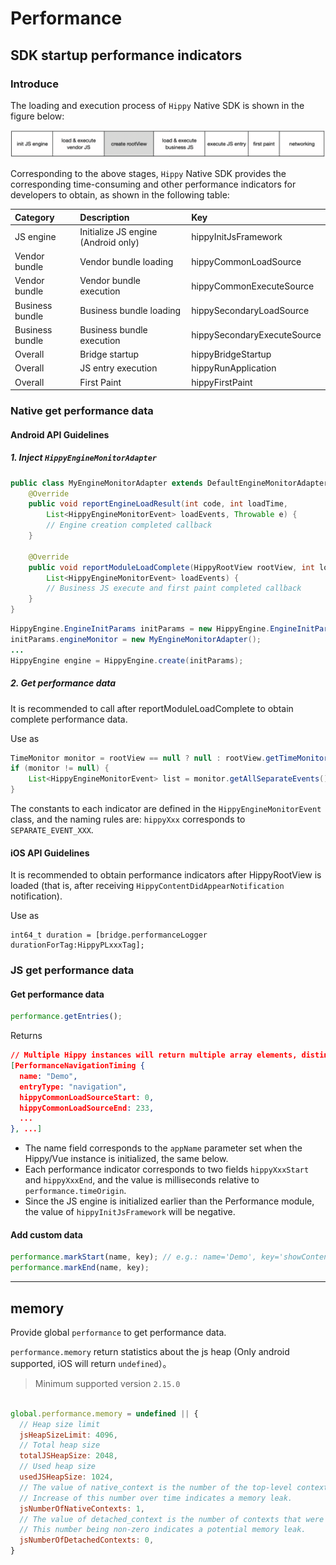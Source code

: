 # Performance

## SDK startup performance indicators

### Introduce

The loading and execution process of `Hippy` Native SDK is shown in the figure below:

![hippy-launch-steps](../assets/img/hippy-launch-steps.png)

Corresponding to the above stages, `Hippy` Native SDK provides the corresponding time-consuming and other performance indicators for developers to obtain, as shown in the following table:

| Category | Description | Key |
| :------- | :--------------- | :--------------------- |
| JS engine | Initialize JS engine (Android only) | hippyInitJsFramework |
| Vendor bundle | Vendor bundle loading | hippyCommonLoadSource |
| Vendor bundle | Vendor bundle execution | hippyCommonExecuteSource |
| Business bundle | Business bundle loading | hippySecondaryLoadSource |
| Business bundle | Business bundle execution | hippySecondaryExecuteSource |
| Overall | Bridge startup | hippyBridgeStartup |
| Overall | JS entry execution | hippyRunApplication |
| Overall | First Paint | hippyFirstPaint |




### Native get performance data

#### Android API Guidelines

##### 1. Inject `HippyEngineMonitorAdapter`

```java
public class MyEngineMonitorAdapter extends DefaultEngineMonitorAdapter {
    @Override
    public void reportEngineLoadResult(int code, int loadTime,
        List<HippyEngineMonitorEvent> loadEvents, Throwable e) {
        // Engine creation completed callback
    }

    @Override
    public void reportModuleLoadComplete(HippyRootView rootView, int loadTime,
        List<HippyEngineMonitorEvent> loadEvents) {
        // Business JS execute and first paint completed callback
    }
}
```

```java
HippyEngine.EngineInitParams initParams = new HippyEngine.EngineInitParams();
initParams.engineMonitor = new MyEngineMonitorAdapter();
...
HippyEngine engine = HippyEngine.create(initParams);
```

##### 2. Get performance data

It is recommended to call after reportModuleLoadComplete to obtain complete performance data.

Use as

```java
TimeMonitor monitor = rootView == null ? null : rootView.getTimeMonitor();
if (monitor != null) {
    List<HippyEngineMonitorEvent> list = monitor.getAllSeparateEvents();
}
```

The constants to each indicator are defined in the `HippyEngineMonitorEvent` class, and the naming rules are: `hippyXxx` corresponds to `SEPARATE_EVENT_XXX`.

#### iOS API Guidelines

It is recommended to obtain performance indicators after HippyRootView is loaded (that is, after receiving `HippyContentDidAppearNotification` notification).

Use as

```objc
int64_t duration = [bridge.performanceLogger durationForTag:HippyPLxxxTag];
```



### JS get performance data

#### Get performance data

```js
performance.getEntries();
```

Returns

```json
// Multiple Hippy instances will return multiple array elements, distinguished by the name field
[PerformanceNavigationTiming {
  name: "Demo",
  entryType: "navigation",
  hippyCommonLoadSourceStart: 0,
  hippyCommonLoadSourceEnd: 233,
  ...
}, ...]
```

* The name field corresponds to the `appName` parameter set when the Hippy/Vue instance is initialized, the same below.
* Each performance indicator corresponds to two fields `hippyXxxStart` and `hippyXxxEnd`, and the value is milliseconds relative to `performance.timeOrigin`.
* Since the JS engine is initialized earlier than the Performance module, the value of `hippyInitJsFramework` will be negative.

#### Add custom data

```js
performance.markStart(name, key); // e.g.: name='Demo', key='showContent'
performance.markEnd(name, key);
```




---

## memory

Provide global `performance` to get performance data. 

`performance.memory` return statistics about the js heap (Only android supported, iOS will return `undefined`）。

> Minimum supported version `2.15.0`

```javascript

global.performance.memory = undefined || {
  // Heap size limit
  jsHeapSizeLimit: 4096,
  // Total heap size
  totalJSHeapSize: 2048,
  // Used heap size
  usedJSHeapSize: 1024,
  // The value of native_context is the number of the top-level contexts currently active.
  // Increase of this number over time indicates a memory leak.
  jsNumberOfNativeContexts: 1,
  // The value of detached_context is the number of contexts that were detached and not yet garbage collected.
  // This number being non-zero indicates a potential memory leak.
  jsNumberOfDetachedContexts: 0,
}

```

